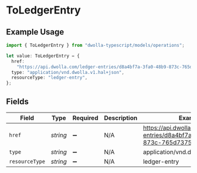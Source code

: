 # ToLedgerEntry

## Example Usage

```typescript
import { ToLedgerEntry } from "dwolla-typescript/models/operations";

let value: ToLedgerEntry = {
  href:
    "https://api.dwolla.com/ledger-entries/d8a4bf7a-3fa0-48b9-873c-765d7375c59f",
  type: "application/vnd.dwolla.v1.hal+json",
  resourceType: "ledger-entry",
};
```

## Fields

| Field                                                                      | Type                                                                       | Required                                                                   | Description                                                                | Example                                                                    |
| -------------------------------------------------------------------------- | -------------------------------------------------------------------------- | -------------------------------------------------------------------------- | -------------------------------------------------------------------------- | -------------------------------------------------------------------------- |
| `href`                                                                     | *string*                                                                   | :heavy_minus_sign:                                                         | N/A                                                                        | https://api.dwolla.com/ledger-entries/d8a4bf7a-3fa0-48b9-873c-765d7375c59f |
| `type`                                                                     | *string*                                                                   | :heavy_minus_sign:                                                         | N/A                                                                        | application/vnd.dwolla.v1.hal+json                                         |
| `resourceType`                                                             | *string*                                                                   | :heavy_minus_sign:                                                         | N/A                                                                        | ledger-entry                                                               |